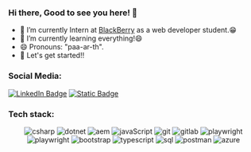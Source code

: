 ### Hi there, Good to see you here! 👋

<!--
**21parth/21parth** is a ✨ _special_ ✨ repository because its `README.md` (this file) appears on your GitHub profile.
Here are some ideas to get you started:
-->

- 🔭 I’m currently Intern at [BlackBerry](https://www.blackberry.com/us/en) as a web developer student.😁
- 🌱 I’m currently learning everything!😄
- 😄 Pronouns: "paa-ar-th".
- 🚀 Let's get started!!

### Social Media:
[![LinkedIn Badge](https://img.shields.io/badge/LinkedIn-%230A66C2?logo=LinkedIn)](https://www.linkedin.com/in/parthp052)
[![Static Badge](https://img.shields.io/badge/parth05211%40gmail.com-%23EA4335?logo=Gmail&logoColor=white)](mailto:parth05211@gmail.com)






### Tech stack:
<p align="center">
  <img alt="csharp" src="https://img.shields.io/badge/c%23-%23512BD4?style=for-the-badge&logo=csharp&logoColor=white">
  <img alt="dotnet" src="https://img.shields.io/badge/.NET-%23512BD4?style=for-the-badge&logo=dotnet&logoColor=white">
  <img alt="aem" src="https://img.shields.io/badge/Adobe_Experience_Manager-%23FF0000?style=for-the-badge&logo=adobe">
  <img alt="javaScript" src="https://img.shields.io/badge/JavaScript-%23F7DF1E?style=for-the-badge&logo=javascript&logoColor=black">
  <img alt="git" src="https://img.shields.io/badge/git-%23F05032?style=for-the-badge&logo=git&logoColor=black">
  <img alt="gitlab" src="https://img.shields.io/badge/gitlab-%23FC6D26?style=for-the-badge&logo=gitlab&logoColor=black">
  <img alt="playwright" src="https://img.shields.io/badge/Playwright-%232EAD33?style=for-the-badge&logo=Playwright&logoColor=red">
  <img alt="playwright" src="https://img.shields.io/badge/Docker-%232496ED?style=for-the-badge&logo=Docker&logoColor=white">
  <img alt="bootstrap" src="https://img.shields.io/badge/bootstrap-%237952B3?style=for-the-badge&logo=bootstrap&logoColor=white">
  <img alt="typescript" src="https://img.shields.io/badge/typescript-%233178C6?style=for-the-badge&logo=typescript&logoColor=white">
  <img alt="sql" src="https://img.shields.io/badge/microsoft_sql_server-%23CC2927?style=for-the-badge&logo=microsoftsqlserver&logoColor=white">
  <img alt="postman" src="https://img.shields.io/badge/Postman-%23FF6C37?style=for-the-badge&logo=Postman&logoColor=white">
  <img alt="azure" src="https://img.shields.io/badge/Azure_DevOps-%230078D7?style=for-the-badge&logo=azuredevops">
</p>
